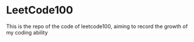 # LeetCode100
This is the repo of the code of leetcode100, aiming to record the growth of my coding ability 
